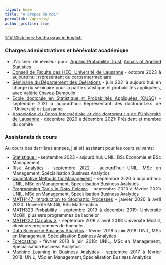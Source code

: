 ```yaml
---
layout: home
title: "A propos de moi" 
permalink: /apropos/
author_profile: true
---
```


[:uk: Click here for the page in English](https://fabienbaeriswyl.fr/about)
<style>body {text-align: justify}</style>

### Charges administratives et bénévolat académique 

- J'ai servi de réviseur pour: [Applied Probability Trust](https://www.cambridge.org/core/societies/applied-probability-trust), [Annals of Applied Statistics](https://imstat.org/journals-and-publications/annals-of-applied-statistics/)
- [Conseil de Faculté des HEC, Université de Lausanne](https://www.unil.ch/hec/fr/home/contact/conseil-de-faculte.html) - octobre 2023 à aujourd'hui: représentant du corps intermédiaire 
- [Séminaire du Département des Opérations](https://do-seminar-unil.github.io) - juin 2021 à aujourd'hui: en charge du séminaire pour la partie statistique et probabilités appliquées, avec [Valérie Chavez-Demoulin](https://applicationspub.unil.ch/interpub/noauth/php/Un/UnPers.php?PerNum=1081431&LanCode=8)
- [Ecole doctorale en Statistique et Probabilités Appliquées (CUSO)](https://statistique.cuso.ch/accueil) - septembre 2021 à aujourd'hui: Représentant des doctorant.e.s de l'Université de Lausanne
- [Association du Corps Intermédiaire et des doctorant.e.s de l'Université de Lausanne](https://wp.unil.ch/acidul/) - décembre 2020 à décembre 2021: Président et membre du comité


### Assistanats de cours 

Au cours des dernières années, j'ai été assistant pour les cours suivants: 

- [Statistique I](https://applicationspub.unil.ch/interpub/noauth/php/Ud/ficheCours.php?v_enstyid=90314&v_ueid=173&v_etapeid1=35270&v_langue=fr&v_isinterne=) - septembre 2023 - aujourd'hui: UNIL, BSc Economie et BSc Management
- [Risk Analytics](https://hecnet.unil.ch/hec/syllabus/descriptif/2549) - septembre 2022 - aujourd'hui: UNIL, MSc en Management, Spécialisation Business Analytics 
- [Quantitative Methods for Management](https://hecnet.unil.ch/hec/syllabus/descriptif/2220) - septembre 2020 à aujourd'hui: UNIL, MSc en Management, Spécialisation Business Analytics 
- [Programming Tools in Data Science](https://hecnet.unil.ch/hec/syllabus/descriptif/2363?dyn_lang=fr) - septembre 2020 à février 2021: UNIL, MSc en Management, Spécialisation Business Analytics 
- [MATH447 Introduction to Stochastic Processes](https://www.mcgill.ca/study/2021-2022/courses/math-447) - janvier 2020 à avril 2020: Université McGill, BSc Mathematics 
- [MATH323 Probability](https://www.mcgill.ca/study/2021-2022/courses/math-323) - septembre 2019 à décembre 2019: Université McGill, plusieurs programmes de bachelor
- [MATH222 Calculus 3](https://www.mcgill.ca/study/2021-2022/courses/math-222) - septembre 2018 à avril 2019: Université McGill, plusieurs programmes de bachelor
- [Data Science in Business Analytics](https://hecnet.unil.ch/hec/syllabus/descriptif/2284?dyn_lang=fr) - février 2018 à juin 2018: UNIL, MSc en Management, Spécialisation Business Analytics 
- [Forecasting](https://hecnet.unil.ch/hec/syllabus/descriptif/2362) - février 2018 à juin 2018: UNIL, MSc en Management, Spécialisation Business Analytics 
- [Machine Learning in Business Analytics](https://hecnet.unil.ch/hec/syllabus/descriptif/2600?dyn_lang=fr) - septembre 2017 à février 2018: UNIL, MSc en Management, Spécialisation Business Analytics 
